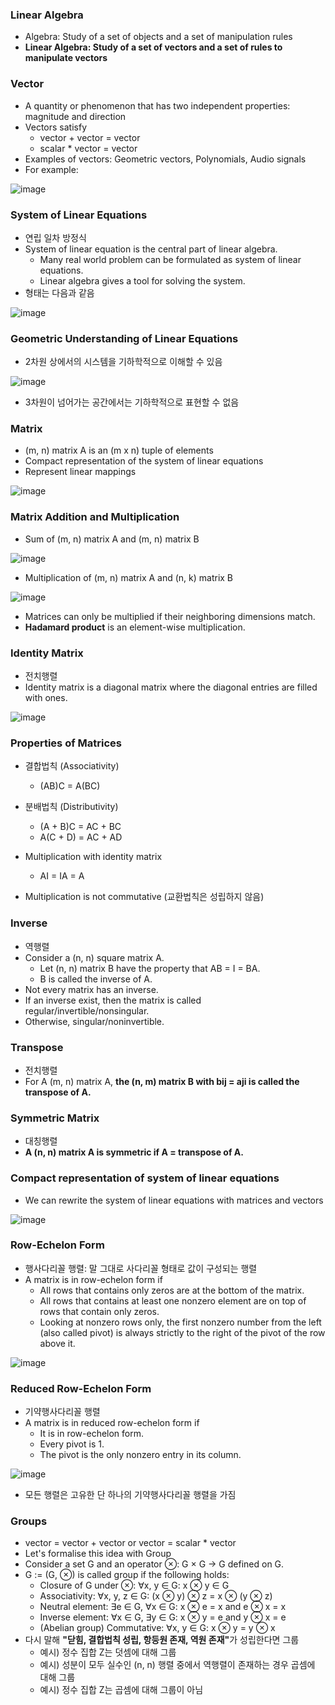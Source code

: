 ### Linear Algebra

* Algebra: Study of a set of objects and a set of manipulation rules
* <b>Linear Algebra: Study of a set of vectors and a set of rules to manipulate vectors</b>

### Vector

* A quantity or phenomenon that has two independent properties: magnitude and direction
* Vectors satisfy
    * vector + vector = vector
    * scalar * vector = vector
* Examples of vectors: Geometric vectors, Polynomials, Audio signals
* For example:

![image](https://user-images.githubusercontent.com/16822641/81254770-05b4fd00-9067-11ea-9ae4-7ee8f22fb4c4.png)

### System of Linear Equations

* 연립 일차 방정식
* System of linear equation is the central part of linear algebra.
    * Many real world problem can be formulated as system of linear equations.
    * Linear algebra gives a tool for solving the system.
* 형태는 다음과 같음

![image](https://user-images.githubusercontent.com/16822641/81255653-2f6f2380-9069-11ea-85aa-6fd0e99f10be.png)

### Geometric Understanding of Linear Equations

* 2차원 상에서의 시스템을 기하학적으로 이해할 수 있음

![image](https://user-images.githubusercontent.com/16822641/81256082-59751580-906a-11ea-9eaf-38de054c51f1.png)

* 3차원이 넘어가는 공간에서는 기하학적으로 표현할 수 없음

### Matrix

* (m, n) matrix A is an (m x n) tuple of elements
* Compact representation of the system of linear equations
* Represent linear mappings

![image](https://user-images.githubusercontent.com/16822641/81256176-a8bb4600-906a-11ea-9557-4d1dacc73189.png)

### Matrix Addition and Multiplication

* Sum of (m, n) matrix A and (m, n) matrix B

![image](https://user-images.githubusercontent.com/16822641/81257151-870f8e00-906d-11ea-889c-05b5db688757.png)

* Multiplication of (m, n) matrix A and (n, k) matrix B

![image](https://user-images.githubusercontent.com/16822641/81257178-92fb5000-906d-11ea-966e-ce4fb222f5b6.png)

* Matrices can only be multiplied if their neighboring dimensions match.
* <b>Hadamard product</b> is an element-wise multiplication.

### Identity Matrix

* 전치행렬
* Identity matrix is a diagonal matrix where the diagonal entries are filled with ones.

![image](https://user-images.githubusercontent.com/16822641/81257523-73b0f280-906e-11ea-9c19-e73f18e7ed7c.png)

### Properties of Matrices

* 결합법칙 (Associativity)
    * (AB)C = A(BC)

* 분배법칙 (Distributivity)
    * (A + B)C = AC + BC
    * A(C + D) = AC + AD

* Multiplication with identity matrix
    * AI = IA = A

* Multiplication is not commutative (교환법칙은 성립하지 않음)

### Inverse

* 역행렬
* Consider a (n, n) square matrix A.
    * Let (n, n) matrix B have the property that AB = I = BA.
    * B is called the inverse of A.
* Not every matrix has an inverse.
* If an inverse exist, then the matrix is called regular/invertible/nonsingular.
* Otherwise, singular/noninvertible.

### Transpose

* 전치행렬
* For A (m, n) matrix A, <b>the (n, m) matrix B with bij = aji is called the transpose of A.</b>

### Symmetric Matrix

* 대칭행렬
* <b>A (n, n) matrix A is symmetric if A = transpose of A.</b>

### Compact representation of system of linear equations

* We can rewrite the system of linear equations with matrices and vectors

![image](https://user-images.githubusercontent.com/16822641/81260050-2e8fbf00-9074-11ea-8dd2-28e847af0b21.png)

### Row-Echelon Form

* 행사다리꼴 행렬: 말 그대로 사다리꼴 형태로 값이 구성되는 행렬
* A matrix is in row-echelon form if
    * All rows that contains only zeros are at the bottom of the matrix.
    * All rows that contains at least one nonzero element are on top of rows that contain only zeros.
    * Looking at nonzero rows only, the first nonzero number from the left (also called pivot) is always strictly to the right of the pivot of the row above it.

![image](https://user-images.githubusercontent.com/16822641/81261948-ee324000-9077-11ea-8bb1-2ff1023c049b.png)

### Reduced Row-Echelon Form

* 기약행사다리꼴 행렬
* A matrix is in reduced row-echelon form if
    * It is in row-echelon form.
    * Every pivot is 1.
    * The pivot is the only nonzero entry in its column.

![image](https://user-images.githubusercontent.com/16822641/81262765-65b49f00-9079-11ea-89fa-c9fb219b7622.png)

* 모든 행렬은 고유한 단 하나의 기약행사다리꼴 행렬을 가짐

### Groups

* vector = vector + vector or vector = scalar * vector
* Let's formalise this idea with Group
* Consider a set G and an operator ⊗: G × G → G defined on G.
* G := (G, ⊗) is called group if the following holds:
    * Closure of G under ⊗: ∀x, y ∈ G: x ⊗ y ∈ G
    * Associativity: ∀x, y, z ∈ G: (x ⊗ y) ⊗ z = x ⊗ (y ⊗ z)
    * Neutral element: ∃e ∈ G, ∀x ∈ G: x ⊗ e = x and e ⊗ x = x
    * Inverse element: ∀x ∈ G, ∃y ∈ G: x ⊗ y = e and y ⊗ x = e
    * (Abelian group) Commutative: ∀x, y ∈ G: x ⊗ y = y ⊗ x
* 다시 말해 <b>"닫힘, 결합법칙 성립, 항등원 존재, 역원 존재"</b>가 성립한다면 그룹
    * 예시) 정수 집합 Z는 덧셈에 대해 그룹
    * 예시) 성분이 모두 실수인 (n, n) 행렬 중에서 역행렬이 존재하는 경우 곱셈에 대해 그룹
    * 예시) 정수 집합 Z는 곱셈에 대해 그룹이 아님
